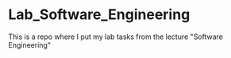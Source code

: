 # Lab_Software_Engineering
This is a repo where I put my lab tasks from the lecture "Software Engineering"
